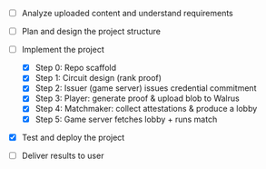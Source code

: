 - [ ] Analyze uploaded content and understand requirements
- [ ] Plan and design the project structure
- [ ] Implement the project
  - [x] Step 0: Repo scaffold
  - [x] Step 1: Circuit design (rank proof)
  - [x] Step 2: Issuer (game server) issues credential commitment
  - [x] Step 3: Player: generate proof & upload blob to Walrus
  - [x] Step 4: Matchmaker: collect attestations & produce a lobby
  - [x] Step 5: Game server fetches lobby + runs match
- [x] Test and deploy the project
- [ ] Deliver results to user


